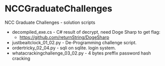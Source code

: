 # NCCGraduateChallenges
NCC Graduate Challenges - solution scripts 

- decompiled_exe.cs	- C# result of decrypt, need Doge Sharp to get flag: 
  - https://github.com/returnString/DogeSharp
- justbeaitclock_01_02.py	- De-Programming challenge script. 
- ordertricky_02_04.py	- sqli on sqlite. login system. 
- whatacrackingchallenge_03_02.py - 4 bytes preffix password hash cracking  


